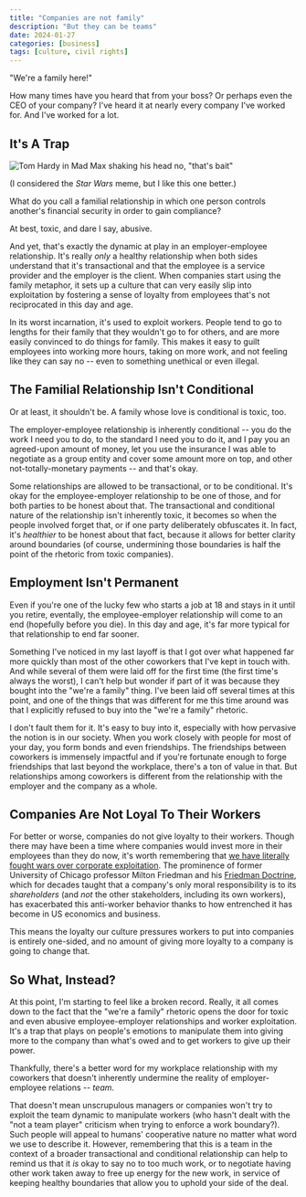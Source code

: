 ```yaml
---
title: "Companies are not family"
description: "But they can be teams"
date: 2024-01-27
categories: [business]
tags: [culture, civil rights]
---
```


"We're a family here!"

How many times have you heard that from your boss? Or perhaps even the CEO of your company? I've heard it at nearly every company I've worked for. And I've worked for a lot.

## It's A Trap

![Tom Hardy in Mad Max shaking his head no, "that's bait"](https://tenor.com/view/bait-thats-bait-tom-hardy-mad-max-gif-5055384)

(I considered the *Star Wars* meme, but I like this one better.)

What do you call a familial relationship in which one person controls another's financial security in order to gain compliance?

At best, toxic, and dare I say, abusive.

And yet, that's exactly the dynamic at play in an employer-employee relationship. It's really *only* a healthy relationship when both sides understand that it's transactional and that the employee is a service provider and the employer is the client. When companies start using the family metaphor, it sets up a culture that can very easily slip into exploitation by fostering a sense of loyalty from employees that's not reciprocated in this day and age.

In its worst incarnation, it's used to exploit workers. People tend to go to lengths for their family that they wouldn't go to for others, and are more easily convinced to do things for family. This makes it easy to guilt employees into working more hours, taking on more work, and not feeling like they can say no -- even to something unethical or even illegal.

## The Familial Relationship Isn't Conditional

Or at least, it shouldn't be. A family whose love is conditional is toxic, too.

The employer-employee relationship is inherently conditional -- you do the work I need you to do, to the standard I need you to do it, and I pay you an agreed-upon amount of money, let you use the insurance I was able to negotiate as a group entity and cover some amount more on top, and other not-totally-monetary payments -- and that's okay.

Some relationships are allowed to be transactional, or to be conditional. It's okay for the employee-employer relationship to be one of those, and for both parties to be honest about that. The transactional and conditional nature of the relationship isn't inherently toxic, it becomes so when the people involved forget that, or if one party deliberately obfuscates it. In fact, it's *healthier* to be honest about that fact, because it allows for better clarity around boundaries (of course, undermining those boundaries is half the point of the rhetoric from toxic companies).

## Employment Isn't Permanent

Even if you're one of the lucky few who starts a job at 18 and stays in it until you retire, eventally, the employee-employer relationship will come to an end (hopefully before you die). In this day and age, it's far more typical for that relationship to end far sooner.

Something I've noticed in my last layoff is that I got over what happened far more quickly than most of the other coworkers that I've kept in touch with. And while several of them were laid off for the first time (the first time's always the worst), I can't help but wonder if part of it was because they bought into the "we're a family" thing. I've been laid off several times at this point, and one of the things that was different for me this time around was that I explicitly refused to buy into the "we're a family" rhetoric.

I don't fault them for it. It's easy to buy into it, especially with how pervasive the notion is in our society. When you work closely with people for most of your day, you form bonds and even friendships. The friendships between coworkers is immensely impactful and if you're fortunate enough to forge friendships that last beyond the workplace, there's a ton of value in that. But relationships among coworkers is different from the relationship with the employer and the company as a whole.

## Companies Are Not Loyal To Their Workers

For better or worse, companies do not give loyalty to their workers. Though there may have been a time where companies would invest more in their employees than they do now, it's worth remembering that [we have literally fought wars over corporate exploitation](https://en.wikipedia.org/wiki/Coal_Wars). The prominence of former University of Chicago professor Milton Friedman and his [Friedman Doctrine](https://en.wikipedia.org/wiki/Friedman_doctrine), which for decades taught that a company's only moral responsibility is to its *shareholders* (and *not* the other stakeholders, including its own workers), has exacerbated this anti-worker behavior thanks to how entrenched it has become in US economics and business.

This means the loyalty our culture pressures workers to put into companies is entirely one-sided, and no amount of giving more loyalty to a company is going to change that.


## So What, Instead?

At this point, I'm starting to feel like a broken record. Really, it all comes down to the fact that the "we're a family" rhetoric opens the door for toxic and even abusive employee-employer relationships and worker exploitation. It's a trap that plays on people's emotions to manipulate them into giving more to the company than what's owed and to get workers to give up their power.

Thankfully, there's a better word for my workplace relationship with my coworkers that doesn't inherently undermine the reality of employer-employee relations -- *team*.

That doesn't mean unscrupulous managers or companies won't try to exploit the team dynamic to manipulate workers (who hasn't dealt with the "not a team player" criticism when trying to enforce a work boundary?). Such people will appeal to humans' cooperative nature no matter what word we use to describe it. However, remembering that this is a team in the context of a broader transactional and conditional relationship can help to remind us that it *is* okay to say no to too much work, or to negotiate having other work taken away to free up energy for the new work, in service of keeping healthy boundaries that allow you to uphold your side of the deal.
